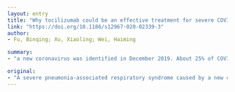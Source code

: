 ```yaml
---
layout: entry
title: "Why tocilizumab could be an effective treatment for severe COVID-19?"
link: "https://doi.org/10.1186/s12967-020-02339-3"
author:
- Fu, Binqing; Xu, Xiaoling; Wei, Haiming

summary:
- "a new coronavirus was identified in December 2019. About 25% of COVID-19 patients experienced severe complications including acute respiratory distress syndrome. Tocilizumab treatment that blocking IL-6 receptors showed inspiring?clinical results including temperature returned to normal quickly and respiratory function improved. The discovery for the mortality causes is crucial at the moment."

original:
- "A severe pneumonia-associated respiratory syndrome caused by a new coronavirus was identified in December 2019 (COVID-19), spread rapidly and has become a world-wide public health challenge. About 25% of COVID-19 patients experienced severe complications including acute respiratory distress syndrome (ARDS), and even progressed into an intensive care unit (ICU) admission and died. The exploration for the mortality causes and advancing novel therapeutic development of severe COVID-19 is crucial at the moment. The biopsy samples analysis at autopsy suggested that increased alveolar exudate caused by aberrant host immune response and inflammatory cytokine storm probably impedes alveolar gas exchange and contributes to the high mortality of severe COVID-19 patients. Our research has identified that pathogenic T cells and inflammatory monocytes incite inflammatory storm with large amount of interleukin 6, therefore monoclonal antibody that targets the IL-6 pathways may potentially curb inflammatory storm. Moreover, Tocilizumab treatment that blocking IL-6 receptors showed inspiring??clinical results including temperature returned to normal quickly and respiratory function improved. Therefore, we suggest that Tocilizumab is an effective treatment in severe patients of COVID-19 to calm??the inflammatory storm and reduce??mortality."
---
```



